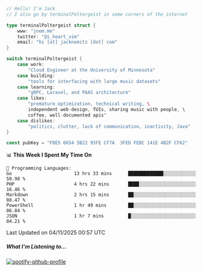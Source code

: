 ```go
// Hello! I'm Jack
// I also go by terminalPoltergeist in some corners of the internet

type terminalPoltergeist struct {
    www: "jnem.me"
    twitter: "@i_heart_vim"
    email: "hi [at] jacknemitz [dot] com"
}

switch terminalPoltergeist {
    case work:
        "Cloud Engineer at the University of Minnesota"
    case building:
        "tools for interfacing with large music datasets"
    case learning:
        "gRPC, Laravel, and PAAS architecture"
    case likes:
        "premature optimization, technical writing, \
        independent web-design, TUIs, sharing music with people, \
        coffee, well-documented apis"
    case dislikes:
        "politics, clutter, lack of communication, inactivity, Java"
}

const pubKey = "FBE5 6654 5B22 93FE CF7A  3FED FEBC 141E 4B2F CF62"
```

<!--START_SECTION:waka-->
📊 **This Week I Spent My Time On** 

```text
💬 Programming Languages: 
Go                       13 hrs 33 mins      █████████████░░░░░░░░░░░░   50.98 % 
PHP                      4 hrs 22 mins       ████░░░░░░░░░░░░░░░░░░░░░   16.46 % 
Markdown                 2 hrs 15 mins       ██░░░░░░░░░░░░░░░░░░░░░░░   08.47 % 
PowerShell               1 hr 49 mins        ██░░░░░░░░░░░░░░░░░░░░░░░   06.84 % 
JSON                     1 hr 7 mins         █░░░░░░░░░░░░░░░░░░░░░░░░   04.21 % 
```


 Last Updated on 04/11/2025 00:57 UTC
<!--END_SECTION:waka-->

##### What I'm Listening to...

[![spotify-github-profile](https://jnem.me/listening-item?maxAge=2592000)](https://jnem.me/listening)
